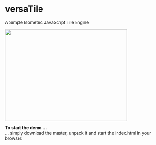 versaTile
=========

A Simple Isometric JavaScript Tile Engine

<img src="http://img132.imageshack.us/img132/1881/screenshotub.png" width="400" height="300"/>

<b>To start the demo ...</b>  
... simply download the master, unpack it and start the index.html in your browser.